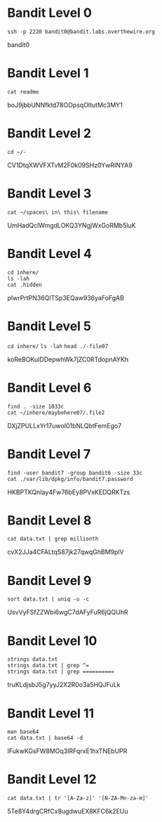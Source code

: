 # Bandit Level 0

`ssh -p 2220 bandit0@bandit.labs.overthewire.org`

bandit0

# Bandit Level 1

`cat readme`

boJ9jbbUNNfktd78OOpsqOltutMc3MY1

# Bandit Level 2

`cd ~/-`

CV1DtqXWVFXTvM2F0k09SHz0YwRINYA9

# Bandit Level 3

`cat ~/spaces\ in\ this\ filename`

UmHadQclWmgdLOKQ3YNgjWxGoRMb5luK

# Bandit Level 4

``` 
cd inhere/
ls -lah
cat .hidden
```

pIwrPrtPN36QITSp3EQaw936yaFoFgAB

# Bandit Level 5

`cd inhere/`
`ls -lah`
`head ./-file07`

koReBOKuIDDepwhWk7jZC0RTdopnAYKh

# Bandit Level 6

```
find . -size 1033c
cat ~/inhere/maybehere07/.file2
```

DXjZPULLxYr17uwoI01bNLQbtFemEgo7

# Bandit Level 7

```
find -user bandit7 -group bandit6 -size 33c
cat ./var/lib/dpkg/info/bandit7.password
```

HKBPTKQnIay4Fw76bEy8PVxKEDQRKTzs


# Bandit Level 8

```
cat data.txt | grep millionth
```

cvX2JJa4CFALtqS87jk27qwqGhBM9plV

# Bandit Level 9

```
sort data.txt | uniq -u -c
```

UsvVyFSfZZWbi6wgC7dAFyFuR6jQQUhR

# Bandit Level 10

```
strings data.txt
strings data.txt | grep ^=
strings data.txt | grep ==========
```

truKLdjsbJ5g7yyJ2X2R0o3a5HQJFuLk

# Bandit Level 11

```
man base64
cat data.txt | base64 -d
```

IFukwKGsFW8MOq3IRFqrxE1hxTNEbUPR

# Bandit Level 12
```
cat data.txt | tr '[A-Za-z]' '[N-ZA-Mn-za-m]'
```

5Te8Y4drgCRfCx8ugdwuEX8KFC6k2EUu
